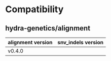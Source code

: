 # Compatibility
## hydra-genetics/alignment

| alignment version | snv_indels version |
| --- | --- |
| v0.4.0 |  |
